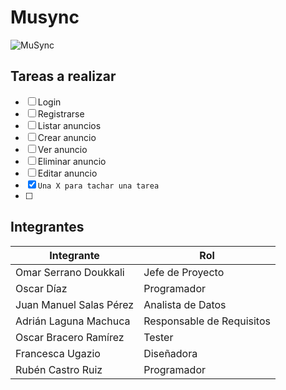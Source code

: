 # Musync
![MuSync](https://i.imgur.com/nKIjsNZ.jpg)
## Tareas a realizar
- [ ] Login
- [ ] Registrarse
- [ ] Listar anuncios
- [ ] Crear anuncio
- [ ] Ver anuncio
- [ ] Eliminar anuncio
- [ ] Editar anuncio 
- [X] `Una X para tachar una tarea` 
- [ ] 


## Integrantes

| Integrante              | Rol                       |
| ----------------------- | ------------------------- |
| Omar Serrano Doukkali   | Jefe de Proyecto          |
| Oscar Díaz              | Programador               |
| Juan Manuel Salas Pérez | Analista de Datos         |
| Adrián Laguna Machuca   | Responsable de Requisitos |
| Oscar Bracero Ramírez   | Tester                    |                   
| Francesca Ugazio        | Diseñadora                |
| Rubén Castro Ruiz       | Programador               |
